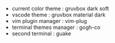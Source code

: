 - current color theme		: gruvbox dark soft
- vscode theme				: gruvbox material dark
- vim plugin manager		: vim-plug
- terminal themes manager	: gogh-co
- second terminal			: guake
